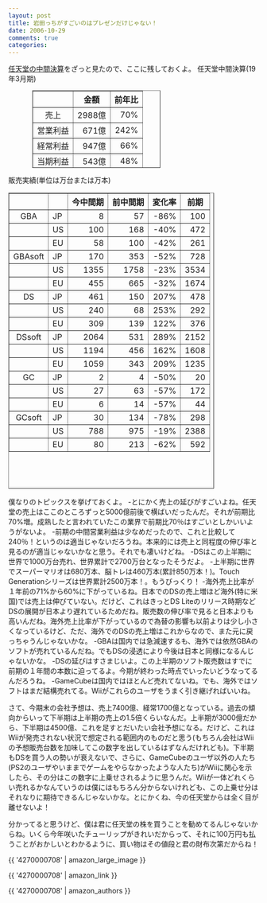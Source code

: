 ```yaml
---
layout: post
title: 岩田っちがすごいのはプレゼンだけじゃない！
date: 2006-10-29
comments: true
categories:
---
```



[任天堂の中間決算](http://www.nintendo.co.jp/kessan/index.html)をざっと見たので、ここに残しておくよ。
任天堂中間決算(19年3月期)
<table style="margin: 0pt 3em; width: 258px; height: 156px;" border="1" cellpadding="0" cellspacing="0"><tbody><tr><th>
</th><th style="text-align: center;">金額</th><th style="text-align: center;">前年比</th></tr><tr><td style="text-align: center;">売上</td><td style="text-align: right;">2988億</td><td style="text-align: right;">70%</td></tr><tr><td style="text-align: center;">営業利益</td><td style="text-align: right;">671億</td><td style="text-align: right;">242%</td></tr><tr><td style="text-align: center;">経常利益</td><td style="text-align: right;">947億</td><td style="text-align: right;">66%</td></tr><tr><td style="text-align: center;">当期利益</td><td style="text-align: right;">543億</td><td style="text-align: right;">48%</td></tr></tbody></table>

販売実績(単位は万台または万本)
<table style="width: 414px; height: 595px;" border="1" cellpadding="0" cellspacing="0"><tbody><tr><th>
</th><th>
</th><th style="text-align: center;">今中間期</th><th style="text-align: center;">前中間期</th><th style="text-align: center;">変化率</th><th style="text-align: center;">前期</th>
</tr><tr><td style="text-align: center;">GBA</td><td>JP</td><td style="text-align: right;">8</td><td style="text-align: right;">57</td><td style="text-align: right;">-86%</td><td style="text-align: right;">100</td></tr><tr><td>
</td><td>US</td><td style="text-align: right;">100</td><td style="text-align: right;">168</td><td style="text-align: right;">-40%</td><td style="text-align: right;">472</td></tr><tr><td>
</td><td>EU</td><td style="text-align: right;">58</td><td style="text-align: right;">100</td><td style="text-align: right;">-42%</td><td style="text-align: right;">261</td></tr><tr><td style="text-align: center;">GBAsoft</td><td>JP</td><td style="text-align: right;">170</td><td style="text-align: right;">353</td><td style="text-align: right;">-52%</td><td style="text-align: right;">728</td></tr><tr><td>
</td><td>US</td><td style="text-align: right;">1355</td><td style="text-align: right;">1758</td><td style="text-align: right;">-23%</td><td style="text-align: right;">3534</td></tr><tr><td>
</td><td>EU</td><td style="text-align: right;">455</td><td style="text-align: right;">665</td><td style="text-align: right;">-32%</td><td style="text-align: right;">1674</td></tr><tr><td style="text-align: center;">DS</td><td>JP</td><td style="text-align: right;">461</td><td style="text-align: right;">150</td><td style="text-align: right;">207%</td><td style="text-align: right;">478</td></tr><tr><td>
</td><td>US</td><td style="text-align: right;">240</td><td style="text-align: right;">68</td><td style="text-align: right;">253%</td><td style="text-align: right;">292</td></tr><tr><td>
</td><td>EU</td><td style="text-align: right;">309</td><td style="text-align: right;">139</td><td style="text-align: right;">122%</td><td style="text-align: right;">376</td></tr><tr><td style="text-align: center;">DSsoft</td><td>JP</td><td style="text-align: right;">2064</td><td style="text-align: right;">531</td><td style="text-align: right;">289%</td><td style="text-align: right;">2152</td></tr><tr><td>
</td><td>US</td><td style="text-align: right;">1194</td><td style="text-align: right;">456</td><td style="text-align: right;">162%</td><td style="text-align: right;">1608</td></tr><tr><td>
</td><td>EU</td><td style="text-align: right;">1059</td><td style="text-align: right;">343</td><td style="text-align: right;">209%</td><td style="text-align: right;">1235</td></tr><tr><td style="text-align: center;">GC</td><td>JP</td><td style="text-align: right;">2</td><td style="text-align: right;">4</td><td style="text-align: right;">-50%</td><td style="text-align: right;">20</td></tr><tr><td>
</td><td>US</td><td style="text-align: right;">27</td><td style="text-align: right;">63</td><td style="text-align: right;">-57%</td><td style="text-align: right;">172</td></tr><tr><td>
</td><td>EU</td><td style="text-align: right;">6</td><td style="text-align: right;">14</td><td style="text-align: right;">-57%</td><td style="text-align: right;">44</td></tr><tr><td style="text-align: center;">GCsoft</td><td>JP</td><td style="text-align: right;">30</td><td style="text-align: right;">134</td><td style="text-align: right;">-78%</td><td style="text-align: right;">298</td></tr><tr><td>
</td><td>US</td><td style="text-align: right;">788</td><td style="text-align: right;">975</td><td style="text-align: right;">-19%</td><td style="text-align: right;">2388</td></tr><tr><td>
</td><td>EU</td><td style="text-align: right;">80</td><td style="text-align: right;">213</td><td style="text-align: right;">-62%</td><td style="text-align: right;">592</td></tr></tbody></table>
僕なりのトピックスを挙げておくよ。
-とにかく売上の延びがすごいよね。任天堂の売上はここのところずっと5000億前後で横ばいだったんだ。それが前期比70%増。成熟したと言われていたこの業界で前期比70％はすごいとしかいいようがないよ。
-前期の中間営業利益は少なめだったので、これと比較して240％！というのは適当じゃないだろうね。本来的には売上と同程度の伸び率と見るのが適当じゃないかなと思う。それでも凄いけどね。
-DSはこの上半期に世界で1000万台売れ、世界累計で2700万台となったそうだよ。
-上半期に世界でスーパーマリオは680万本、脳トレは460万本(累計850万本！)。Touch Generationシリーズは世界累計2500万本！。もうびっくり！
-海外売上比率が１年前の71%から60%に下がっているね。日本でのDSの売上増ほど海外(特に米国)では売上は伸びていない。だけど、これはきっとDS Liteのリリース時期などDSの展開が日本より遅れているためだね。販売数の伸び率で見ると日本よりも高いんだね。海外売上比率が下がっているので為替の影響も以前よりは少し小さくなっているけど、ただ、海外でのDSの売上増はこれからなので、また元に戻っちゃうんじゃないかな。
-GBAは国内では急減速するも、海外では依然GBAのソフトが売れているんだね。でもDSの浸透により今後は日本と同様になるんじゃないかな。
-DSの延びはすさまじいよ。この上半期のソフト販売数はすでに前期の１年間の本数に迫ってるよ。今期が終わった時点でいったいどうなってるんだろうね。
-GameCubeは国内ではほとんど売れてないね。でも、海外ではソフトはまだ結構売れてる。Wiiがこれらのユーザをうまく引き継げればいいね。

さて、今期末の会社予想は、売上7400億、経常1700億となっている。過去の傾向からいって下半期は上半期の売上の1.5倍くらいなんだ。上半期が3000億だから、下半期は4500億、これを足すとだいたい会社予想になる。だけど、これはWiiが発売されない状況で想定される範囲内のものだと思う(もちろん会社はWiiの予想販売台数を加味してこの数字を出しているはずなんだけれども)。下半期もDSを買う人の勢いが衰えないで、さらに、GameCubeのユーザ以外の人たち(PS2のユーザやいままでゲームをやらなかったような人たち)がWiiに関心を示したら、その分はこの数字に上乗せされるように思うんだ。Wiiが一体どれくらい売れるかなんていうのは僕にはもちろん分からないけれども、この上乗せ分はそれなりに期待できるんじゃないかな。とにかくね、今の任天堂からは全く目が離せないよ！

分かってると思うけど、僕は君に任天堂の株を買うことを勧めてるんじゃないからね。いくら今年咲いたチューリップがきれいだからって、それに100万円も払うことがおかしいとわかるように、買い物はその値段と君の財布次第だからね！

{{ '4270000708' | amazon_large_image }}

{{ '4270000708' | amazon_link }}

{{ '4270000708' | amazon_authors }}

